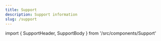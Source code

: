 ```yaml
---
title: Support
description: Support information
slug: /support
---
```

import { SupportHeader, SupportBody } from '/src/components/Support'

<SupportHeader />

<SupportBody />